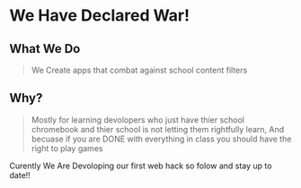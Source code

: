 # We Have Declared War!
## What We Do
> We Create apps that combat against school content filters
## Why?
> Mostly for learning devolopers who just have thier school chromebook and thier school
> is not letting them rightfully learn,
> And becuase if you are DONE with everything in class you should have the right to play games

Curently We Are Devoloping our first web hack so folow and stay up to date!!

